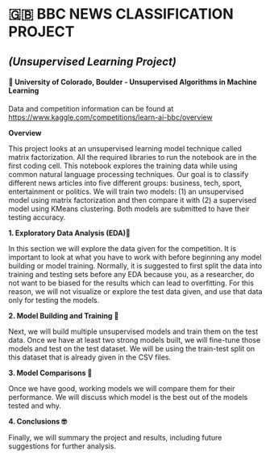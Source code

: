 # 🇬🇧 BBC NEWS CLASSIFICATION PROJECT 
## *(Unsupervised Learning Project)*
#### 🏫 University of Colorado, Boulder - Unsupervised Algorithms in Machine Learning 

Data and competition information can be found at https://www.kaggle.com/competitions/learn-ai-bbc/overview

**Overview**

This project looks at an unsupervised learning model technique called matrix factorization. All the required libraries to run the notebook are in the first coding cell. This notebook explores the training data while using common natural language processing techniques. Our goal is to classify different news articles into five different groups: business, tech, sport, entertainment or politics. We will train two models: (1) an unsupervised model using matrix factorization and then compare it with (2) a supervised model using KMeans clustering. Both models are submitted to have their testing accuracy. 


**1. Exploratory Data Analysis (EDA)🥸** 

In this section we will explore the data given for the competition. It is important to look at what you have to work with before beginning any model building or model training. Normally, it is suggested to first split the data into training and testing sets before any EDA because you, as a researcher, do not want to be biased for the results which can lead to overfitting. For this reason, we will not visualize or explore the test data given, and use that data only for testing the models. 

**2. Model Building and Training 🦾**

Next, we will build multiple unsupervised models and train them on the test data. Once we have at least two strong models built, we will fine-tune those models and test on the test dataset. We will be using the train-test split on this dataset that is already given in the CSV files.

**3. Model Comparisons 🧐**

Once we have good, working models we will compare them for their performance. We will discuss which model is the best out of the models tested and why. 

**4. Conclusions 🤓**

Finally, we will summary the project and results, including future suggestions for further analysis. 
